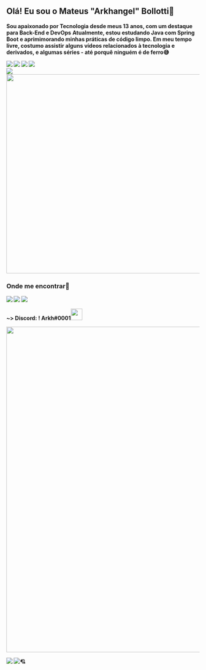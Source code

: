 ## Olá! Eu sou o Mateus "Arkhangel" Bollotti🤙

<strong>Sou apaixonado por Tecnologia desde meus 13 anos, com um destaque para Back-End e DevOps</strong>
<strong>Atualmente, estou estudando Java com Spring Boot e aprimimorando minhas práticas de código limpo. Em meu tempo livre, costumo assistir alguns vídeos relacionados à tecnologia e derivados, e algumas séries - até porquê ninguém é de ferro😅<strong>

<img src="https://img.shields.io/badge/Linux-FCC624?style=for-the-badge&logo=linux&logoColor=black">
<img src="https://img.shields.io/badge/Java-ED8B00?style=for-the-badge&logo=java&logoColor=white">
<img src="https://img.shields.io/badge/Spring-6DB33F?style=for-the-badge&logo=spring&logoColor=white">
<img src="https://img.shields.io/badge/HTML5-E34F26?style=for-the-badge&logo=html5&logoColor=white">


<br>
<img src="https://github-readme-stats.vercel.app/api/top-langs/?username=Arkhangel01&theme=radical">
<img src="https://github-readme-stats.vercel.app/api?username=Arkhangel01&theme=radical" width="520px">

### Onde me encontrar🔻
<a href="https://www.instagram.com/mat.ribeiro__/"><img src="https://img.shields.io/badge/Instagram-E4405F?style=for-the-badge&logo=instagram&logoColor=white"></a> <a href="https://wa.me/+5544974005474"><img src="https://img.shields.io/badge/WhatsApp-25D366?style=for-the-badge&logo=whatsapp&logoColor=white"></a> <a href="mailto:mateus.ribeiro.dev@gmail.com"><img src="https://img.shields.io/badge/Gmail-D14836?style=for-the-badge&logo=gmail&logoColor=white"></a>

<strong> ~> Discord: ! Arkh#0001</strong><img src="https://img.icons8.com/color/344/discord--v2.png" width="30">

<img src="https://user-images.githubusercontent.com/8989346/136876224-bac0a91f-63a8-45ea-b5fc-6618bddf2335.gif" width="850px"> 
<p><img src="https://aleen42.github.io/badges/src/lamborghini.svg"> <img src="https://aleen42.github.io/badges/src/bugatti.svg">💘</p>
